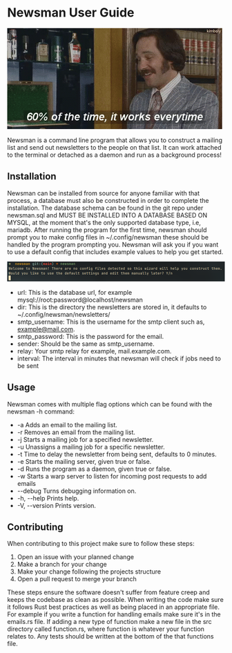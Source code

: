# Newsman User Guide

![anchorman](./UserGuide/images/60everytime.gif)

Newsman is a command line program that allows you to construct a mailing list and send 
out newsletters to the people on that list. It can work attached to the terminal 
or detached as a daemon and run as a background process!

## Installation
Newsman can be installed from source for anyone familiar with that process,
a database must also be constructed in order to complete the installation.
The database schema can be found in the git repo under newsman.sql and 
MUST BE INSTALLED INTO A DATABASE BASED ON MYSQL, at the moment 
that's the only supported database type, i.e, mariadb. After running the 
program for the first time, newsman should prompt you to make config files in 
~/.config/newsman these should be handled by the program prompting you. Newsman 
will ask you if you want to use a default config that includes example values 
to help you get started.

![setup](./UserGuide/images/newsmansetup.png)

* url: This is the database url, for example mysql://root:password@localhost/newsman 
* dir: This is the directory the newsletters are stored in, it defaults to 
~/.config/newsman/newsletters/
* smtp_username: This is the username for the smtp client such as, 
example@mail.com.
* smtp_password: This is the password for the email.
* sender: Should be the same as smtp_username.
* relay: Your smtp relay for example, mail.example.com.
* interval: The interval in minutes that newsman will check if jobs need to be sent

## Usage
Newsman comes with multiple flag options which can be found with the newsman -h 
command:

* -a <Email> Adds an email to the mailing list.
* -r <Email> Removes an email from the mailing list. 
* -j <Newsletter Name> Starts a mailing job for a specified newsletter. 
* -u <Newsletter Name> Unassigns a mailing job for a specific newsletter.
* -t <Time> Time to delay the newsletter from being sent, defaults to 0 minutes.
* -e <Execute> Starts the mailing server, given true or false.
* -d <Daemon> Runs the program as a daemon, given true or false. 
* -w <Warp> Starts a warp server to listen for incoming post requests to add emails
* --debug Turns debugging information on.
* -h, --help <Help> Prints help.
* -V, --version <Version> Prints version.

## Contributing
When contributing to this project make sure to follow these steps:

1. Open an issue with your planned change
2. Make a branch for your change
3. Make your change following the projects structure
4. Open a pull request to merge your branch

These steps ensure the software doesn't suffer from feature creep and keeps the 
codebase as clean as possible. When writing the code make sure it follows Rust 
best practices as well as being placed in an appropriate file. For example if 
you write a function for handling emails make sure it's in the emails.rs file. 
If adding a new type of function make a new file in the src directory 
called function.rs, where function is whatever your function 
relates to. Any tests should be written at the bottom of the that functions file.
